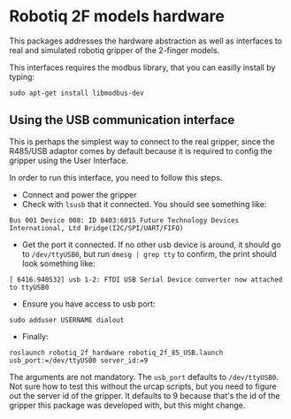# Robotiq 2F models hardware

This packages addresses the hardware abstraction as well as interfaces to real and simulated robotiq gripper of the 2-finger models.

This interfaces requires the modbus library, that you can easilly install by typing:

`sudo apt-get install libmodbus-dev`

## Using the USB communication interface

This is perhaps the simplest way to connect to the real gripper, since the R485/USB adaptor comes by default because it is required to config the gripper using the User Interface.

In order to run this interface, you need to follow this steps.

* Connect and power the gripper
* Check with `lsusb` that it connected. You should see something like:

`Bus 001 Device 008: ID 0403:6015 Future Technology Devices International, Ltd Bridge(I2C/SPI/UART/FIFO)`

* Get the port it connected. If no other usb device is around, it should go to `/dev/ttyUSB0`, but run `dmesg | grep tty` to confirm, the print should look something like:

`[ 6416.940532] usb 1-2: FTDI USB Serial Device converter now attached to ttyUSB0`

* Ensure you have access to usb port:

`sudo adduser USERNAME dialout`

* Finally:

`roslaunch robotiq_2f_hardware robotiq_2f_85_USB.launch usb_port:=/dev/ttyUSB0 server_id:=9`

The arguments are not mandatory. The `usb_port` defaults to `/dev/ttyUSB0`. Not sure how to test this without the urcap scripts, but you need to figure out the server id of the gripper. It defaults to 9 because that's the id of the gripper this package was developed with, but this might change.
